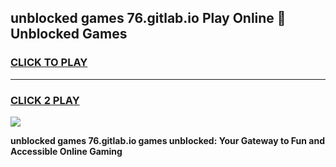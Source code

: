 
## unblocked games 76.gitlab.io Play Online 👋 Unblocked Games
<h3>
<a href="https://premium.freeplayer.one?title=unblocked_games_76.gitlab.io&ref=19F">CLICK TO PLAY</a></h3>
<hr>

<h3>
<a href="https://premium.freeplayer.one?title=unblocked_games_76.gitlab.io&ref=19F">CLICK 2 PLAY</a>
  
</h3>

<a href="https://premium.freeplayer.one?title=unblocked_games_76.gitlab.io&ref=19F"><img src="https://clearcache.store/games.png"></a>


**unblocked games 76.gitlab.io games unblocked: Your Gateway to Fun and Accessible Online Gaming**
